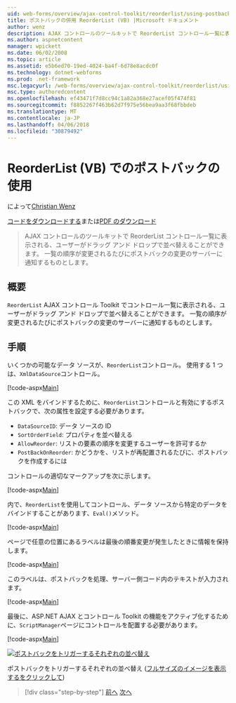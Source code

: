 ```yaml
---
uid: web-forms/overview/ajax-control-toolkit/reorderlist/using-postbacks-with-reorderlist-vb
title: ポストバックの併用 ReorderList (VB) |Microsoft ドキュメント
author: wenz
description: AJAX コントロールのツールキットで ReorderList コントロール一覧に表示される、ユーザーがドラッグ アンド ドロップで並べ替えることができます。 一覧の順序が変更されるたびに、po しています.
ms.author: aspnetcontent
manager: wpickett
ms.date: 06/02/2008
ms.topic: article
ms.assetid: e5b6ed70-19ed-4024-ba4f-6d78e8acdc0f
ms.technology: dotnet-webforms
ms.prod: .net-framework
msc.legacyurl: /web-forms/overview/ajax-control-toolkit/reorderlist/using-postbacks-with-reorderlist-vb
msc.type: authoredcontent
ms.openlocfilehash: ef43471f7d8cc94c1a82a368e27acef05f474f81
ms.sourcegitcommit: f8852267f463b62d7f975e56bea9aa3f68fbbdeb
ms.translationtype: MT
ms.contentlocale: ja-JP
ms.lasthandoff: 04/06/2018
ms.locfileid: "30879492"
---
```

<a name="using-postbacks-with-reorderlist-vb"></a>ReorderList (VB) でのポストバックの使用
====================
によって[Christian Wenz](https://github.com/wenz)

[コードをダウンロードする](http://download.microsoft.com/download/9/3/f/93f8daea-bebd-4821-833b-95205389c7d0/ReorderList4.vb.zip)または[PDF のダウンロード](http://download.microsoft.com/download/2/d/c/2dc10e34-6983-41d4-9c08-f78f5387d32b/reorderlist4VB.pdf)

> AJAX コントロールのツールキットで ReorderList コントロール一覧に表示される、ユーザーがドラッグ アンド ドロップで並べ替えることができます。 一覧の順序が変更されるたびにポストバックの変更のサーバーに通知するものとします。


## <a name="overview"></a>概要

`ReorderList` AJAX コントロール Toolkit でコントロール一覧に表示される、ユーザーがドラッグ アンド ドロップで並べ替えることができます。 一覧の順序が変更されるたびにポストバックの変更のサーバーに通知するものとします。

## <a name="steps"></a>手順

いくつかの可能なデータ ソースが、`ReorderList`コントロール。 使用する 1 つは、`XmlDataSource`コントロール。

[!code-aspx[Main](using-postbacks-with-reorderlist-vb/samples/sample1.aspx)]

この XML をバインドするために、`ReorderList`コントロールと有効にするポストバックで、次の属性を設定する必要があります。

- `DataSourceID`: データ ソースの ID
- `SortOrderField`: プロパティを並べ替える
- `AllowReorder`: リストの要素の順序を変更するユーザーを許可するか
- `PostBackOnReorder`: かどうかを、リストが再配置されるたびに、ポストバックを作成するには

コントロールの適切なマークアップを次に示します。

[!code-aspx[Main](using-postbacks-with-reorderlist-vb/samples/sample2.aspx)]

内で、`ReorderList`を使用してコントロール、データ ソースから特定のデータをバインドすることがあります、`Eval()`メソッド。

[!code-aspx[Main](using-postbacks-with-reorderlist-vb/samples/sample3.aspx)]

ページで任意の位置にあるラベルは最後の順番変更が発生したときに情報を保持します。

[!code-aspx[Main](using-postbacks-with-reorderlist-vb/samples/sample4.aspx)]

このラベルは、ポストバックを処理、サーバー側コード内のテキストが入力されます。

[!code-aspx[Main](using-postbacks-with-reorderlist-vb/samples/sample5.aspx)]

最後に、ASP.NET AJAX とコントロール Toolkit の機能をアクティブ化するために、`ScriptManager`ページにコントロールを配置する必要があります。

[!code-aspx[Main](using-postbacks-with-reorderlist-vb/samples/sample6.aspx)]


[![ポストバックをトリガーするそれぞれの並べ替え](using-postbacks-with-reorderlist-vb/_static/image2.png)](using-postbacks-with-reorderlist-vb/_static/image1.png)

ポストバックをトリガーするそれぞれの並べ替え ([フルサイズのイメージを表示するをクリックして](using-postbacks-with-reorderlist-vb/_static/image3.png))

> [!div class="step-by-step"]
> [前へ](drag-and-drop-via-reorderlist-cs.md)
> [次へ](drag-and-drop-via-reorderlist-vb.md)

